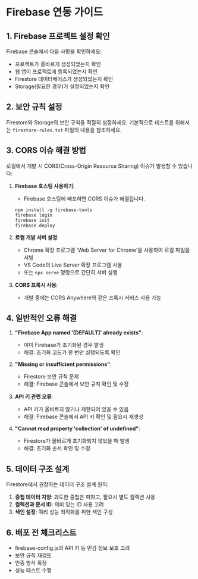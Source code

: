 # Firebase 연동 가이드

## 1. Firebase 프로젝트 설정 확인

Firebase 콘솔에서 다음 사항을 확인하세요:

- 프로젝트가 올바르게 생성되었는지 확인
- 웹 앱이 프로젝트에 등록되었는지 확인
- Firestore 데이터베이스가 생성되었는지 확인
- Storage(필요한 경우)가 설정되었는지 확인

## 2. 보안 규칙 설정

Firestore와 Storage의 보안 규칙을 적절히 설정하세요. 기본적으로 테스트를 위해서는 `firestore-rules.txt` 파일의 내용을 참조하세요.

## 3. CORS 이슈 해결 방법

로컬에서 개발 시 CORS(Cross-Origin Resource Sharing) 이슈가 발생할 수 있습니다:

1. **Firebase 호스팅 사용하기**:
   - Firebase 호스팅에 배포하면 CORS 이슈가 해결됩니다.
   ```
   npm install -g firebase-tools
   firebase login
   firebase init
   firebase deploy
   ```

2. **로컬 개발 서버 설정**:
   - Chrome 확장 프로그램 'Web Server for Chrome'을 사용하여 로컬 파일을 서빙
   - VS Code의 Live Server 확장 프로그램 사용
   - 또는 `npx serve` 명령으로 간단히 서버 실행

3. **CORS 프록시 사용**:
   - 개발 중에는 CORS Anywhere와 같은 프록시 서비스 사용 가능

## 4. 일반적인 오류 해결

1. **"Firebase App named '[DEFAULT]' already exists"**:
   - 이미 Firebase가 초기화된 경우 발생
   - 해결: 초기화 코드가 한 번만 실행되도록 확인

2. **"Missing or insufficient permissions"**:
   - Firestore 보안 규칙 문제
   - 해결: Firebase 콘솔에서 보안 규칙 확인 및 수정

3. **API 키 관련 오류**:
   - API 키가 올바르지 않거나 제한되어 있을 수 있음
   - 해결: Firebase 콘솔에서 API 키 확인 및 필요시 재생성

4. **"Cannot read property 'collection' of undefined"**:
   - Firestore가 올바르게 초기화되지 않았을 때 발생
   - 해결: 초기화 순서 확인 및 수정

## 5. 데이터 구조 설계

Firestore에서 권장하는 데이터 구조 설계 원칙:

1. **중첩 데이터 지양**: 과도한 중첩은 피하고, 필요시 별도 컬렉션 사용
2. **컬렉션과 문서 ID**: 의미 있는 ID 사용 고려
3. **색인 설정**: 쿼리 성능 최적화를 위한 색인 구성

## 6. 배포 전 체크리스트

- firebase-config.js의 API 키 등 민감 정보 보호 고려
- 보안 규칙 재검토
- 인증 방식 확정
- 성능 테스트 수행 
